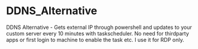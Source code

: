 # DDNS_Alternative
DDNS Alternative - Gets external IP through powershell and updates to your custom server every 10 minutes with taskscheduler. 
No need for thirdparty apps or first login to machine to enable the task etc. 
I use it for RDP only.
